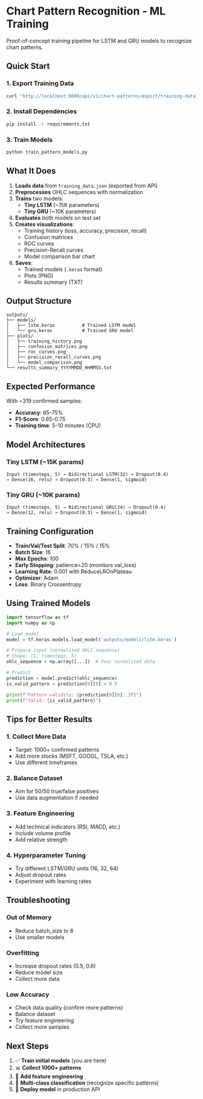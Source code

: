 # Chart Pattern Recognition - ML Training

Proof-of-concept training pipeline for LSTM and GRU models to recognize chart patterns.

## Quick Start

### 1. Export Training Data

```bash
curl "http://localhost:8000/api/v1/chart-patterns/export/training-data?padding_candles=5" > training_data.json
```

### 2. Install Dependencies

```bash
pip install -r requirements.txt
```

### 3. Train Models

```bash
python train_pattern_models.py
```

## What It Does

1. **Loads data** from `training_data.json` (exported from API)
2. **Preprocesses** OHLC sequences with normalization
3. **Trains** two models:
   - **Tiny LSTM** (~15K parameters)
   - **Tiny GRU** (~10K parameters)
4. **Evaluates** both models on test set
5. **Creates visualizations**:
   - Training history (loss, accuracy, precision, recall)
   - Confusion matrices
   - ROC curves
   - Precision-Recall curves
   - Model comparison bar chart
6. **Saves**:
   - Trained models (`.keras` format)
   - Plots (PNG)
   - Results summary (TXT)

## Output Structure

```
outputs/
├── models/
│   ├── lstm.keras          # Trained LSTM model
│   └── gru.keras           # Trained GRU model
├── plots/
│   ├── training_history.png
│   ├── confusion_matrices.png
│   ├── roc_curves.png
│   ├── precision_recall_curves.png
│   └── model_comparison.png
└── results_summary_YYYYMMDD_HHMMSS.txt
```

## Expected Performance

With ~319 confirmed samples:
- **Accuracy**: 65-75%
- **F1-Score**: 0.65-0.75
- **Training time**: 5-10 minutes (CPU)

## Model Architectures

### Tiny LSTM (~15K params)
```
Input (timesteps, 5) → Bidirectional LSTM(32) → Dropout(0.4)
→ Dense(16, relu) → Dropout(0.3) → Dense(1, sigmoid)
```

### Tiny GRU (~10K params)
```
Input (timesteps, 5) → Bidirectional GRU(24) → Dropout(0.4)
→ Dense(12, relu) → Dropout(0.3) → Dense(1, sigmoid)
```

## Training Configuration

- **Train/Val/Test Split**: 70% / 15% / 15%
- **Batch Size**: 16
- **Max Epochs**: 100
- **Early Stopping**: patience=20 (monitors val_loss)
- **Learning Rate**: 0.001 with ReduceLROnPlateau
- **Optimizer**: Adam
- **Loss**: Binary Crossentropy

## Using Trained Models

```python
import tensorflow as tf
import numpy as np

# Load model
model = tf.keras.models.load_model('outputs/models/lstm.keras')

# Prepare input (normalized OHLC sequence)
# Shape: (1, timesteps, 5)
ohlc_sequence = np.array([...])  # Your normalized data

# Predict
prediction = model.predict(ohlc_sequence)
is_valid_pattern = prediction[0][0] > 0.5

print(f"Pattern validity: {prediction[0][0]:.3f}")
print(f"Valid: {is_valid_pattern}")
```

## Tips for Better Results

### 1. Collect More Data
- Target: 1000+ confirmed patterns
- Add more stocks (MSFT, GOOGL, TSLA, etc.)
- Use different timeframes

### 2. Balance Dataset
- Aim for 50/50 true/false positives
- Use data augmentation if needed

### 3. Feature Engineering
- Add technical indicators (RSI, MACD, etc.)
- Include volume profile
- Add relative strength

### 4. Hyperparameter Tuning
- Try different LSTM/GRU units (16, 32, 64)
- Adjust dropout rates
- Experiment with learning rates

## Troubleshooting

### Out of Memory
- Reduce batch_size to 8
- Use smaller models

### Overfitting
- Increase dropout rates (0.5, 0.6)
- Reduce model size
- Collect more data

### Low Accuracy
- Check data quality (confirm more patterns)
- Balance dataset
- Try feature engineering
- Collect more samples

## Next Steps

1. ✅ **Train initial models** (you are here)
2. 📊 **Collect 1000+ patterns**
3. 🔧 **Add feature engineering**
4. 🎯 **Multi-class classification** (recognize specific patterns)
5. 🚀 **Deploy model** in production API
